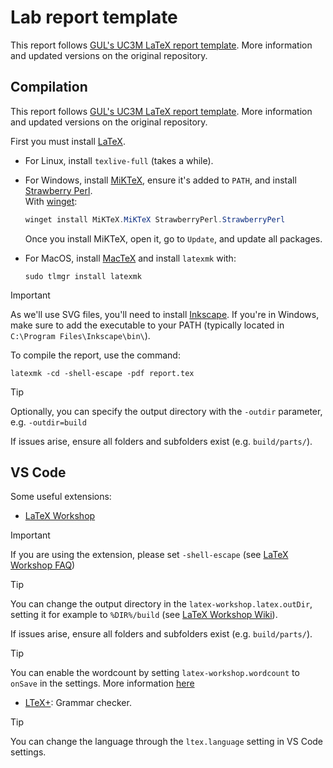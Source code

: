 # Lab report template

This report follows [GUL's UC3M LaTeX report template](https://github.com/guluc3m/report-template/). More information and updated versions on the original repository.


## Compilation
This report follows [GUL's UC3M LaTeX report template](https://github.com/guluc3m/report-template/). More information and updated versions on the original repository.

First you must install [LaTeX](https://www.latex-project.org/).
- For Linux, install `texlive-full` (takes a while).
- For Windows, install [MiKTeX](https://miktex.org/download#win), ensure it's added to `PATH`, and install [Strawberry Perl](https://strawberryperl.com/).  
  With [winget](https://github.com/microsoft/winget-cli):
  ```powershell
  winget install MiKTeX.MiKTeX StrawberryPerl.StrawberryPerl
  ```
  Once you install MiKTeX, open it, go to `Update`, and update all packages.

- For MacOS, install [MacTeX](https://www.tug.org/mactex/mactex-download.html) and install `latexmk` with:
    ```
    sudo tlmgr install latexmk
    ```

> [!IMPORTANT]
> As we'll use SVG files, you'll need to install [Inkscape](https://inkscape.org/).
> If you're in Windows, make sure to add the executable to your PATH (typically located in `C:\Program Files\Inkscape\bin\`).

To compile the report, use the command:
```
latexmk -cd -shell-escape -pdf report.tex
```

> [!TIP]
> Optionally, you can specify the output directory with the `-outdir` parameter, e.g. `-outdir=build`
> 
> If issues arise, ensure all folders and subfolders exist (e.g. `build/parts/`).



## VS Code
Some useful extensions:
- [LaTeX Workshop](https://marketplace.visualstudio.com/items?itemName=James-Yu.latex-workshop)

> [!IMPORTANT]
> If you are using the extension, please set `-shell-escape` (see [LaTeX Workshop FAQ](https://github.com/James-Yu/LaTeX-Workshop/wiki/FAQ#how-to-pass--shell-escape-to-latexmk))

> [!TIP]
> You can change the output directory in the `latex-workshop.latex.outDir`, setting it for example to `%DIR%/build` (see [LaTeX Workshop Wiki](https://github.com/James-Yu/LaTeX-Workshop/wiki/View#latex-workshoplatexoutdir)).  
> 
> If issues arise, ensure all folders and subfolders exist (e.g. `build/parts/`).

> [!TIP]
> You can enable the wordcount by setting `latex-workshop.wordcount` to `onSave` in the settings. More information [here](https://github.com/James-Yu/LaTeX-Workshop/wiki/ExtraFeatures#counting-words)
- [LTeX+](https://marketplace.visualstudio.com/items?itemName=ltex-plus.vscode-ltex-plus): Grammar checker.
> [!TIP]
> You can change the language through the `ltex.language` setting in VS Code settings.

